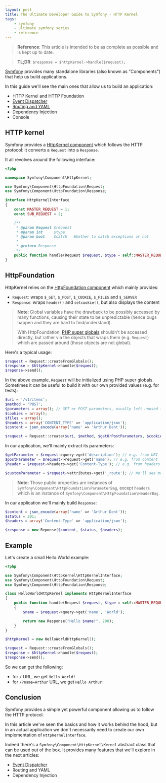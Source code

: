 ```yaml
---
layout: post
title: The Ultimate Developer Guide to Symfony - HTTP Kernel
tags:
    - symfony
    - ultimate symfony series
    - reference
---
```


> **Reference**: This article is intended to be as complete as possible and is
> kept up to date.

> **TL;DR**: `$response = $httpKernel->handle($request);`

[Symfony](http://symfony.com) provides many standalone libraries (also known as
"Components") that help us build applications.

In this guide we'll see the main ones that allow us to build an application:

* HTTP Kernel and HTTP Foundation
* [Event Dispatcher](/2016/02/10/ultimate-symfony-event-dispatcher.html)
* [Routing and YAML](/2016/02/17/ultimate-symfony-routing.html)
* Dependency Injection
* Console

## HTTP kernel

Symfony provides a [HttpKernel component](http://symfony.com/doc/current/components/http_kernel/introduction.html)
which follows the HTTP protocol: it converts a `Request` into a `Response`.

It all revolves around the following interface:

```php
<?php

namespace Symfony\Component\HttpKernel;

use Symfony\Component\HttpFoundation\Request;
use Symfony\Component\HttpFoundation\Response;

interface HttpKernelInterface
{
    const MASTER_REQUEST = 1;
    const SUB_REQUEST = 2;

    /**
     * @param Request $request
     * @param int     $type
     * @param bool    $catch   Whether to catch exceptions or not
     *
     * @return Response
     */
    public function handle(Request $request, $type = self::MASTER_REQUEST, $catch = true);
}
```

## HttpFoundation

HttpKernel relies on the [HttpFoundation component](http://symfony.com/doc/current/components/http_foundation/introduction.html)
which mainly provides:

* `Request`: wraps `$_GET`, `$_POST`, `$_COOKIE`, `$_FILES` and `$_SERVER`
* `Response`: wraps `header()` and `setcookie()`, but also displays the content

> **Note**: Global variables have the drawback to be possibly accessed by many
> functions, causing their state to be unpredictable (hence bugs happen and they
> are hard to find/understand).
>
> With HttpFoundation, [PHP super globals](http://php.net/manual/en/language.variables.superglobals.php)
> shouldn't be accessed directly, but rather via the objects that wraps them
> (e.g. `Request`) which are passed around (those objects are not global).

Here's a typical usage:

```php
$request = Request::createFromGlobals();
$response = $httpKernel->handle($request);
$reponse->send();
```

In the above example, `Request` will be initialized using PHP super globals.
Sometimes it can be useful to build it with our own provided values (e.g. for tests):

```php
$uri = '/v1/items';
$method = 'POST';
$parameters = array(); // GET or POST parameters, usually left unused (use uri and content instead)
$cookies = array();
$files = array();
$headers = array('CONTENT_TYPE' => 'application/json');
$content = json_encode(array('name' => 'Arthur Dent'));

$request = Request::create($uri, $method, $getOrPostParameters, $cookies, $files, $headers, $content);
```

In our application, we'll mainly extract its parameters:

```php
$getParameter = $request->query->get('description'); // e.g. from URI `/?description=hitchhicker`
$postParameter = $request->request->get('name'); // e.g. from content `name=Arthur`
$header = $request->headers->get('Content-Type'); // e.g. from headers `Content-Type: application/x-www-form-urlencoded`

$customParameter = $request->attributes->get('_route'); // We'll see more about it in the next article
```

> **Note**: Those public properties are instances of `Symfony\Component\HttpFoundation\ParameterBag`,
> except `headers` which is an instance of `Symfony\Component\HttpFoundation\HeaderBag`.

In our application we'll mainly build `Response`:

```php
$content = json_encode(array('name' => 'Arthur Dent'));
$status = 201;
$headers = array('Content-Type' => 'application/json');

$response = new Reponse($content, $status, $headers);
```

## Example

Let's create a small Hello World example:

```php
<?php

use Symfony\Component\HttpKernel\HttpKernelInterface;
use Symfony\Component\HttpFoundation\Request;
use Symfony\Component\HttpFoundation\Response;

class HelloWorldHttpKernel implements HttpKernelInterface
{
    public function handle(Request $request, $type = self::MASTER_REQUEST, $catch = true)
    {
        $name = $request->query->get('name', 'World');

        return new Response("Hello $name!", 200);
    }
}

$httpKernel = new HelloWorldHttpKernel();

$request = Request::createFromGlobals();
$response = $httpKernel->handle($request);
$response->send();
```

So we can get the following:

* for `/` URL, we get `Hello World!`
* for `/?name=Arthur` URL, we get `Hello Arthur!`

## Conclusion

Symfony provides a simple yet powerful component allowing us to follow the HTTP
protocol.

In this article we've seen the basics and how it works behind the hood, but in
an actual application we don't necessarily need to create our own implementation
of `HttpKernelInterface`.

Indeed there's a `Symfony\Component\HttpKernel\Kernel` abstract class that can
be used out of the box. It provides many features that we'll explore in the next
articles:

* [Event Dispatcher](/2016/02/10/ultimate-symfony-event-dispatcher.html)
* Routing and YAML
* Dependency Injection
